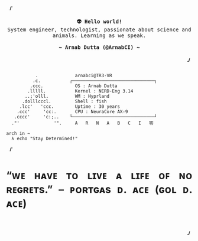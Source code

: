 <!-- ArnabCI GitHub Profile -->
<div align="justify">

<!-- Profile -->
<p align="left"><strong><samp><i>「</i></samp></strong></p>
  <p align="center">
    <samp>
      <b>
        👽 Hello world!
      </b>
      <br>
        System engineer, technologist, passionate about science and animals. Learning as we speak.
      <br>
      <br>
      <b>
        ~ Arnab Dutta (@ArnabCI) ~
      </b>
    </samp>
  </p>
<p align="right"><strong><samp><i>」</i></samp></strong></p>


```

           .             ​ arnabci@TR3-VR 
          .c.           ┌───────────────────────────────┐ 
         .ccc.           ​ OS : Arnab Dutta
        .lllll.          ​ Kernel : NERD-Eng 3.14 
       ..;'olll.         ​ WM : Hyprland 
      .dolllcccl.        ​ Shell : fish
     .lcc'   'ccc.       ​ Uptime : 30 years
    .ccc'     'cc:.      ​ CPU : NeuraCore AX-9
   .cccc'     'c:;..    └───────────────────────────────┘ 
  ."'             '".     A   R   N   A   B   C   I   零 

arch in ~ 
  λ echo "Stay Determined!"
```

<p align="left"><strong><samp><i>「</i></samp></strong></p>
<p align="center">
<samp>
  <sup>
    <b>
      <h1>“ᴡᴇ ʜᴀᴠᴇ ᴛᴏ ʟɪᴠᴇ ᴀ ʟɪꜰᴇ ᴏꜰ ɴᴏ ʀᴇɢʀᴇᴛs.” – ᴘᴏʀᴛɢᴀs ᴅ. ᴀᴄᴇ (ɢᴏʟ ᴅ. ᴀᴄᴇ)</h1>
    <br>
  </sup>
</samp>
</p>
<p align="right"><strong><samp><i>」</i></samp></strong></p>

<!--
**arnabci/arnabci** is a ✨ _special_ ✨ repository because its `README.md` (this file) appears on your GitHub profile.

Here are some ideas to get you started:

- 🔭 I’m currently working on ...
- 🌱 I’m currently learning ...
- 👯 I’m looking to collaborate on ...
- 🤔 I’m looking for help with ...
- 💬 Ask me about ...
- 📫 How to reach me: ...
- 😄 Pronouns: ...
- ⚡ Fun fact: ...
-->
